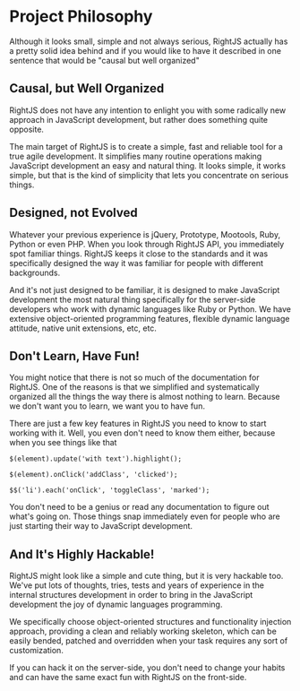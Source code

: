# Project Philosophy

Although it looks small, simple and not always serious, RightJS actually has
a pretty solid idea behind and if you would like to have it described in one sentence
that would be "causal but well organized"


## Causal, but Well Organized

RightJS does not have any intention to enlight you with some radically new approach
in JavaScript development, but rather does something quite opposite.

The main target of RightJS is to create a simple, fast and reliable tool for a true
agile development. It simplifies many routine operations making JavaScript
development an easy and natural thing. It looks simple, it works simple, but that
is the kind of simplicity that lets you concentrate on serious things.


## Designed, not Evolved

Whatever your previous experience is jQuery, Prototype, Mootools, Ruby, Python or even PHP.
When you look through RightJS API, you immediately spot familiar things. RightJS keeps it
close to the standards and it was specifically designed the way it was familiar for
people with different backgrounds.

And it's not just designed to be familiar, it is designed to make JavaScript development
the most natural thing specifically for the server-side developers who work with dynamic
languages like Ruby or Python. We have extensive object-oriented programming features,
flexible dynamic language attitude, native unit extensions, etc, etc.


## Don't Learn, Have Fun!

You might notice that there is not so much of the documentation for RightJS. One of the reasons
is that we simplified and systematically organized all the things the way there is
almost nothing to learn. Because we don't want you to learn, we want you to have fun.

There are just a few key features in RightJS you need to know to start working with it.
Well, you even don't need to know them either, because when you see things like that

    $(element).update('with text').highlight();
    
    $(element).onClick('addClass', 'clicked');
    
    $$('li').each('onClick', 'toggleClass', 'marked');

You don't need to be a genius or read any documentation to figure out what's going on.
Those things snap immediately even for people who are just starting their way to
JavaScript development.

## And It's Highly Hackable!

RightJS might look like a simple and cute thing, but it is very hackable too. We've
put lots of thoughts, tries, tests and years of experience in the internal structures 
development in order to bring in the JavaScript development the joy of dynamic
languages programming.

We specifically choose object-oriented structures and functionality injection approach,
providing a clean and reliably working skeleton, which can be easily bended, patched
and overridden when your task requires any sort of customization.

If you can hack it on the server-side, you don't need to change your habits and can
have the same exact fun with RightJS on the front-side.
